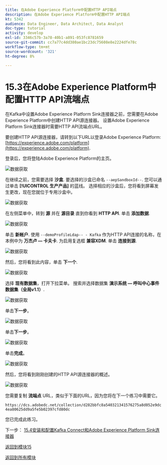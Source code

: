 ```yaml
---
title: 在Adobe Experience Platform中配置HTTP API端点
description: 在Adobe Experience Platform中配置HTTP API端点
kt: 5342
audience: Data Engineer, Data Architect, Data Analyst
doc-type: tutorial
activity: develop
exl-id: 3346c57b-3a78-40b1-a891-053fc8781659
source-git-commit: cc7a77c4dd380ae1bc23dc75608e8e2224dfe78c
workflow-type: tm+mt
source-wordcount: '321'
ht-degree: 8%

---
```


# 15.3在Adobe Experience Platform中配置HTTP API流端点

在Kafka中设置Adobe Experience Platform Sink连接器之前，您需要在Adobe Experience Platform中创建HTTP API源连接器。 设置Adobe Experience Platform Sink连接器时需要HTTP API流端点URL。

要创建HTTP API源连接器，请转到以下URL以登录Adobe Experience Platform: [https://experience.adobe.com/platform](https://experience.adobe.com/platform).

登录后，您将登陆Adobe Experience Platform的主页。

![数据获取](../module2/images/home.png)

在继续之前，您需要选择 **沙盒**. 要选择的沙盒已命名 ``--aepSandboxId--``. 您可以通过单击 **[!UICONTROL 生产产品]** 的蓝线。 选择相应的沙盒后，您将看到屏幕发生更改，现在您就位于专用沙盒中。

![数据获取](../module2/images/sb1.png)

在左侧菜单中，转到 **源** 并在 **源目录** 直到你看到 **HTTP API**. 单击 **添加数据**.

![数据获取](./images/kaep1.png)

单击 **新帐户**. 使用 `--demoProfileLdap-- - Kafka` 作为HTTP API连接的名称，在本例中为 **万杰卢 — 卡夫卡**. 为启用复选框 **兼容XDM**. 单击 **连接到源**.

![数据获取](./images/kaep2.png)

然后，您将看到此内容，单击 **下一个**.

![数据获取](./images/kaep3.png)

选择 **现有数据集**，打开下拉菜单。 搜索并选择数据集 **演示系统 — 呼叫中心事件数据集（全局v1.1）**.

![数据获取](./images/kaep4.png)

单击&#x200B;**下一步**。

![数据获取](./images/kaep6.png)

单击&#x200B;**下一步**。

![数据获取](./images/kaep7.png)

单击&#x200B;**完成**。

![数据获取](./images/kaep8.png)

然后，您将看到刚刚创建的HTTP API源连接器的概述。

![数据获取](./images/kaep9.png)

您需要复制 **流端点** URL，类似于下面的URL，因为您将在下一个练习中需要它。

`https://dcs.adobedc.net/collection/d282bbfc8a540321341576275a8d052e9dc4ea80625dd9a5fe5b02397cfd80dc`

您已完成此练习。

下一步： [15.4安装和配置Kafka Connect和Adobe Experience Platform Sink连接器](./ex4.md)

[返回到模块15](./aep-apache-kafka.md)

[返回到所有模块](../../overview.md)
